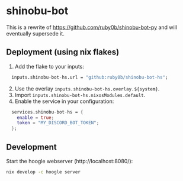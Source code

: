 # shinobu-bot
This is a rewrite of https://github.com/ruby0b/shinobu-bot-py and will eventually supersede it.

## Deployment (using nix flakes)
1. Add the flake to your inputs:
```nix
  inputs.shinobu-bot-hs.url = "github:ruby0b/shinobu-bot-hs";
```
2. Use the overlay `inputs.shinobu-bot-hs.overlay.${system}`.
3. Import `inputs.shinobu-bot-hs.nixosModules.default`.
4. Enable the service in your configuration:
```nix
  services.shinobu-bot-hs = {
    enable = true;
    token = "MY_DISCORD_BOT_TOKEN";
  };
```

## Development
Start the hoogle webserver (http://localhost:8080/):
```sh
nix develop -c hoogle server
```
